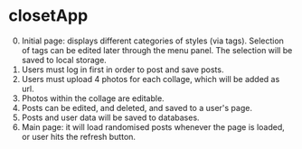 # closetApp

0. Initial page: displays different categories of styles (via tags).
Selection of tags can be edited later through the menu panel.
The selection will be saved to local storage. 
1. Users must log in first in order to post and save posts.
2. Users must upload 4 photos for each collage, which will be added as url.
3. Photos within the collage are editable.
4. Posts can be edited, and deleted, and saved to a user's page.
5. Posts and user data will be saved to databases.
6. Main page: it will load randomised posts whenever the page is loaded, or user hits the refresh button.
